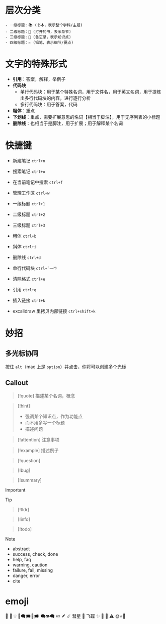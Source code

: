 # 层次分类
```
- 一级标题：📚 (书本，表示整个学科/主题)
- 二级标题：📖 (打开的书，表示章节)
- 三级标题：📝 (备忘录，表示知识点)
- 四级标题：✏️ (铅笔，表示细节/要点)
```

# 文字的特殊形式
- **引用**：答案，解释，举例子
- **代码块**
	- 单行代码块：用于某个特殊名词，用于文件名，用于英文名词，用于提炼出多行代码块的内容，进行逐行分析
	- 多行代码块：用于答案，代码
- **粗体**：重点
- **下划线**：重点，需要扩展意思的名词【相当于脚注】，用于无序列表的小标题
- **删除线**：也相当于是脚注，用于扩展；用于解释某个名词

# 快捷键
- 新建笔记 `ctrl+n`
- 搜索笔记 `ctrl+o`
- 在当前笔记中搜索 `ctrl+f`
- 管理工作区 `ctrl+w`

- 一级标题 `ctrl+1`
- 二级标题 `ctrl+2`
- 三级标题 `ctrl+3`

- 粗体 `ctrl+b`
- 斜体 `ctrl+i`
- 删除线 `ctrl+d`
- 单行代码块 ``ctrl+`一个``

- 清除格式 `ctrl+e`

- 引用 `ctrl+q`
- 插入链接 `ctrl+k`

- excalidraw 里拷贝内部链接 `ctrl+shift+k`

# 妙招
## 多光标协同
按住 `alt`（mac 上是 `option`）并点击，你将可以创建多个光标

## Callout

> [!quote] 
> 描述某个名词，概念

> [!hint]
> - 强调某个知识点，作为功能点
> - 而不用多写一个标题
> - 描述问题

> [!attention] 
> 注意事项

> [!example] 
> 描述例子

> [!question] 

> [!bug] 

> [!summary] 

> [!important] 

> [!tip]

> [!tldr] 

> [!info]

> [!todo] 

> [!NOTE] 

- abstract
- success, check, done
- help, faq
- warning, caution
- failure, fail, missing
- danger, error
- cite

# emoji
🧩
📍
💡
💬🗨️🗯️💭🗯 🗨👁‍🗨
💤
🪶
☄️ 彗星
🥏 飞碟
✨️
📝
🎯
⚠️
🌞⭐🌟


